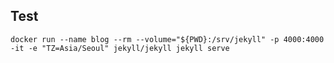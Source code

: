 ## Test

```shell
docker run --name blog --rm --volume="${PWD}:/srv/jekyll" -p 4000:4000 -it -e "TZ=Asia/Seoul" jekyll/jekyll jekyll serve
```

